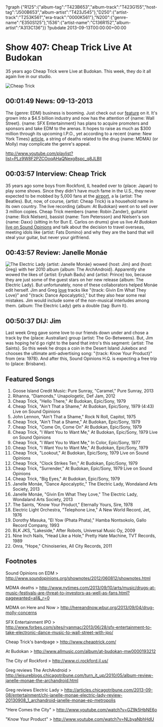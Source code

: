 ?graph {"R125":{"album-tag":"T423B653","album-track":"T423G155","host-tag":"J500B653","album-artist":"T423J545"},"D250":{"artist-track":"T253K561","era-track":"0000K561"},"N200":{"genre-name":"E350S125"},"I536":{"artist-name":"C136R152","album-artist":"A313C136"}}
?pubdate 2013-09-13T00:00:00+00:00

# Show 407: Cheap Trick Live At Budokan
35 years ago Cheap Trick were Live at Budokan. This week, they do it all again live in our studio.

![Cheap Trick](http://static.soundopinions.org/images/2013/cheaptrick.jpg)

## 00:01:49 News: 09-13-2013
The {genre: EDM} business is booming. Just check out our [feature](/show/341/) on it. It's grown into a $4.5 billion industry and now has the attention of {name: Wall Street}. {name: SFX Entertainment} has plans to acquire promoters and sponsors and take EDM to the arenas. It hopes to raise as much as $300 million through its upcoming I.P.O., yet according to a recent {name: New York Times} [article](http://www.nytimes.com/2013/09/10/arts/music/drugs-at-music-festivals-are-threat-to-investors-as-well-as-fans.html?pagewanted=all&_r=0), a string of deaths related to the drug {name: MDMA} (or Molly) may complicate the genre's appeal.

http://www.youtube.com/playlist?list=PLz9W8F2PZCOoqAHaQNexg8spc_q8JLBlI 

## 00:03:57 Interview: Cheap Trick
35 years ago some boys from Rockford, IL headed over to {place: Japan} to play some shows. Since they didn't have much fame in the U.S., they never expected to be mobbed by 5,000 fans at the [airport](http://www.tokyo-airport-bldg.co.jp/en/), a la {artist: The Beatles}. But, now, of course, {artist: Cheap Trick} is a household name in its own country. The live recording {album: At Budokan} went on to sell over 3 million copies. Cheap Trick members {name: Robin Zander}, guitarist {name: Rick Nielsen}, bassist {name: Tom Petersson} and Nielsen's son {name: Daxx} (sitting in for Bun E. Carlos on drums) give us live *At Budokan* [live on Sound Opinions](http://www.youtube.com/playlist?list=PLz9W8F2PZCOoqAHaQNexg8spc_q8JLBlI) and talk about the decision to travel overseas, meeting idols like {artist: Fats Domino} and why they are the band that will steal your guitar, but never your girlfriend. 

## 00:43:57 Review: Janelle Monáe
![The Electric Lady](http://is5.mzstatic.com/image/thumb/Music/v4/63/bf/f4/63bff401-07ff-5eb4-3be6-a71940f6199e/source/600x600bb.jpg "140777342/665514095")
{artist: Janelle Monáe} wowed {host: Jim} and {host: Greg} with her 2010 album {album: The ArchAndroid}. Apparently she wowed the likes of {artist: Erykah Badu} and {artist: Prince} too, because they are just some of the guest stars on her new release {album: The Electric Lady}. But unfortunately, none of these collaborators helped Monáe edit herself. Jim and Greg [love](http://articles.chicagotribune.com/2013-09-08/entertainment/chi-janelle-monae-electric-lady-review-20130908_1_archandroid-janelle-monae-ep-metropolis) tracks like "{track: Givin Em What They Love}" and "{track: Dance Apocalyptic}," but they also hear some real mistakes. Jim would include some of the non-musical interludes among them. {album: The Electric Lady} gets a double {tag: Burn It}.

## 00:50:37 DIJ: Jim
Last week Greg gave some love to our friends down under and chose a track by the {place: Australian} group {artist: The Go-Betweens}. But, Jim was hoping he'd go right to the band that intro's this segment: {artist: The Saints}. So this week he drops a coin in the Desert Island Jukebox and chooses the ultimate anti-advertising song: "{track: Know Your Product}" from {era: 1978}. And after this, Sound Opinions H.Q. is expecting a free trip to {place: Brisbane}.

## Featured Songs
1. Goose Island Credit Music: Pure Sunray, "Caramel," Pure Sunray, 2013
2. Rihanna, "Diamonds," Unapologetic, Def Jam, 2012
3. Cheap Trick, "Hello There," At Budokan, Epic/Sony, 1979
4. Cheap Trick, "Ain't That a Shame," At Budokan, Epic/Sony, 1979 (4:43) Live on Sound Opinions
5. John Lennon, "Ain't That a Shame," Rock N Roll, Capitol, 1975
6. Cheap Trick, "Ain't That a Shame," At Budokan, Epic/Sony, 1979
7. Cheap Trick, "Come On, Come On" At Budokan, Epic/Sony, 1979
8. Cheap Trick, "I Want You to Want Me," At Budokan, Epic/Sony, 1979 Live on Sound Opinions
9. Cheap Trick, "I Want You to Want Me," In Color, Epic/Sony, 1977
10. Cheap Trick, "I Want You to Want Me," At Budokan, Epic/Sony, 1979
11. Cheap Trick, "Lookout," At Budokan, Epic/Sony, 1979 Live on Sound Opinions
12. Cheap Trick, "Clock Strikes Ten," At Budokan, Epic/Sony, 1979
13. Cheap Trick, "Surrender," At Budokan, Epic/Sony, 1979 Live on Sound Opinions
14. Cheap Trick, "Big Eyes," At Budokan, Epic/Sony, 1979
15. Janelle Monáe, "Dance Apocalyptic," The Electric Lady, Wondaland Arts Society, 2013
16. Janelle Monáe, "Givin Em What They Love," The Electric Lady, Wondaland Arts Society, 2013
17. The Saints, "Know Your Product," Eternally Yours, Sire, 1978 
18. Electric Light Orchestra, "Telephone Line," A New World Record, Jet, 1976
19. Dorothy Masuka, "El Yow (Phata Phata)," Hamba Nontsokolo, Gallo Record Company, 1993
20. BLK JKS, "Lakeside," After Robots, Universal Music Oy, 2009
21. Nine Inch Nails, "Head Like a Hole," Pretty Hate Machine, TVT Records, 1989
22. Onra, "Hope," Chinoiseries, All City Records, 2011

## Footnotes
Sound Opinions on EDM > http://www.soundopinions.org/shownotes/2012/060812/shownotes.html

MDMA deaths > http://www.nytimes.com/2013/09/10/arts/music/drugs-at-music-festivals-are-threat-to-investors-as-well-as-fans.html?pagewanted=all&_r=0

MDMA on Here and Now > http://hereandnow.wbur.org/2013/09/04/drug-molly-concerns

SFX Entertainment IPO > http://www.forbes.com/sites/ryanmac/2013/06/28/sfx-entertainment-to-take-electronic-dance-music-to-wall-street-with-ipo/

Cheap Trick's bandpage > http://www.cheaptrick.com/

At Budokan > http://www.allmusic.com/album/at-budokan-mw0000193212

The City of Rockford > http://www.ci.rockford.il.us/

Greg reviews The ArchAndroid > http://leisureblogs.chicagotribune.com/turn_it_up/2010/05/album-review-janelle-monae-the-archandroid.html

Greg reviews Electric Lady > http://articles.chicagotribune.com/2013-09-08/entertainment/chi-janelle-monae-electric-lady-review-20130908_1_archandroid-janelle-monae-ep-metropolis 

"Here Comes the City" > http://www.youtube.com/watch?v=GZ9k5HbNE6o

"Know Your Product" > http://www.youtube.com/watch?v=NLbyaNbhHdU